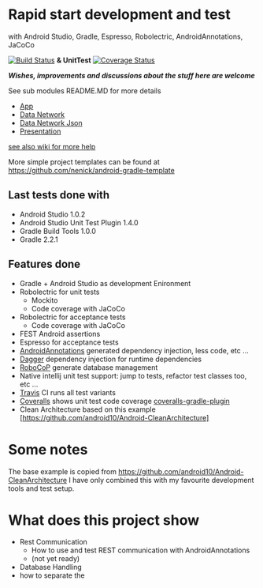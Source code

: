 
# Rapid start development and test
with Android Studio, Gradle, Espresso, Robolectric, AndroidAnnotations, JaCoCo

[![Build Status](https://travis-ci.org/nenick/AndroidAppDevelopment.svg)](https://travis-ci.org/nenick/AndroidAppDevelopment) **& UnitTest** [![Coverage Status](https://coveralls.io/repos/nenick/AndroidAppDevelopment/badge.png?branch=master)](https://coveralls.io/r/nenick/AndroidAppDevelopment?branch=master)

***Wishes, improvements and discussions about the stuff here are welcome***

See sub modules README.MD for more details
* [App](https://github.com/nenick/AndroidAppDevelopment/tree/master/App)
* [Data Network](https://github.com/nenick/AndroidAppDevelopment/tree/master/DataNetwork)
* [Data Network Json](https://github.com/nenick/AndroidAppDevelopment/tree/master/DataNetworkJson)
* [Presentation](https://github.com/nenick/AndroidAppDevelopment/tree/master/Presentation)

[see also wiki for more help](https://github.com/nenick/AndroidAppDevelopment/wiki)

More simple project templates can be found at https://github.com/nenick/android-gradle-template

## Last tests done with

* Android Studio 1.0.2
* Android Studio Unit Test Plugin 1.4.0
* Gradle Build Tools 1.0.0
* Gradle 2.2.1

## Features done

* Gradle + Android Studio as development Enironment
* Robolectric for unit tests
    * Mockito
    * Code coverage with JaCoCo
* Robolectric for acceptance tests
    * Code coverage with JaCoCo
* FEST Android assertions
* Espresso for acceptance tests
* [AndroidAnnotations](http://androidannotations.org/) generated dependency injection, less code, etc ...
* [Dagger](http://square.github.io/dagger/) dependency injection for runtime dependencies
* [RoboCoP](https://github.com/mediarain/RoboCoP) generate database management
* Native intellij unit test support: jump to tests, refactor test classes too, etc ...
* [Travis](https://travis-ci.org/) CI runs all test variants
* [Coveralls](https://coveralls.io/) shows unit test code coverage [coveralls-gradle-plugin](https://github.com/kt3k/coveralls-gradle-plugin)
* Clean Architecture based on this example [https://github.com/android10/Android-CleanArchitecture]

# Some notes

The base example is copied from https://github.com/android10/Android-CleanArchitecture I have only combined this with my favourite development tools and test setup.

# What does this project show

* Rest Communication <br>
    * How to use and test REST communication with AndroidAnnotations
    * (not yet ready)
* Database Handling
* how to separate the
